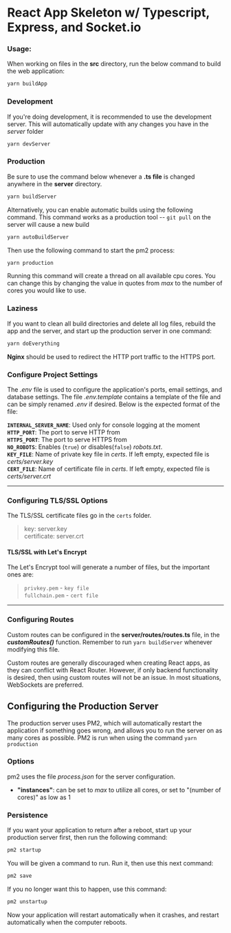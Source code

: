# React App Skeleton w/ Typescript, Express, and Socket.io

### Usage:

When working on files in the **src** directory, run the below command to build the web application:

```bash
yarn buildApp
```

### Development

If you're doing development, it is recommended to use the development server. This will automatically update with any changes you have in the *server* folder

```bash
yarn devServer
```

### Production

Be sure to use the command below whenever a **.ts file** is changed anywhere in the **server** directory. 

```bash
yarn buildServer
```

Alternatively, you can enable automatic builds using the following command. This command works as a production tool -- `git pull` on the server will cause a new build

```bash
yarn autoBuildServer
```

Then use the following command to start the pm2 process:

```bash
yarn production
```

Running this command will create a thread on all available cpu cores. You can change this by changing the value in quotes from *max* to the number of cores you would like to use. 

### Laziness

If you want to clean all build directories and delete all log files, rebuild the app and the server, and start up the production server in one command:

```bash
yarn doEverything
```

 **Nginx** should be used to redirect the HTTP port traffic to the HTTPS port.

### Configure Project Settings

The *.env* file is used to configure the application's ports, email settings, and database settings. The file *.env.template* contains a template of the file and can be simply renamed *.env* if desired. Below is the expected format of the file: 

**`INTERNAL_SERVER_NAME`**: Used only for console logging at the moment  
**`HTTP_PORT`**: The port to serve HTTP from  
**`HTTPS_PORT`**: The port to serve HTTPS from  
**`NO_ROBOTS`**: Enables (`true`) or disables(`false`) *robots.txt*.  
**`KEY_FILE`**: Name of private key file in *certs*. If left empty, expected file is *certs/server.key*  
**`CERT_FILE`**: Name of certificate file in *certs*. If left empty, expected file is *certs/server.crt*  

------

### Configuring TLS/SSL Options

The TLS/SSL certificate files go in the `certs` folder.  

>key: server.key  
>certificate: server.crt  

#### TLS/SSL with Let's Encrypt

The Let's Encrypt tool will generate a number of files, but the important ones are:

>`privkey.pem` - `key file`  
>`fullchain.pem` -  `cert file`

------

### **Configuring Routes**

Custom routes can be configured in the **server/routes/routes.ts** file, in the ***customRoutes()*** function. Remember to run `yarn buildServer` whenever modifying this file.

Custom routes are generally discouraged when creating React apps, as they can conflict with React Router. However, if only backend functionality is desired, then using custom routes will not be an issue. In most situations, WebSockets are preferred.

## Configuring the Production Server 

The production server uses PM2, which will automatically restart the application if something goes wrong, and allows you to run the server on as many cores as possible. PM2 is run when using the command `yarn production`

### Options

pm2 uses the file *process.json* for the server configuration. 

- **"instances"**: can be set to *max* to utilize all cores, or set to "(number of cores)" as low as 1 

### Persistence

If you want your application to return after a reboot, start up your production server first, then run the following command:

```bash
pm2 startup
```

You will be given a command to run. Run it, then use this next command:

```bash
pm2 save
```

If you no longer want this to happen, use this command:

```bash
pm2 unstartup
```

Now your application will restart automatically when it crashes, and restart automatically when the computer reboots.
